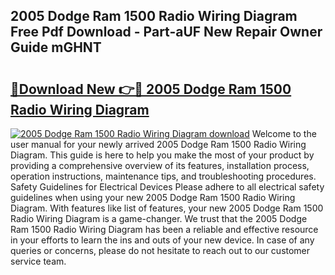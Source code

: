 ## 2005 Dodge Ram 1500 Radio Wiring Diagram Free Pdf Download - Part-aUF New Repair Owner Guide mGHNT

# <h2><a href="http://dfrbdk2.blite.top/?on=2005+Dodge+Ram+1500+Radio+Wiring+Diagram">🔗Download New 👉🔴 2005 Dodge Ram 1500 Radio Wiring Diagram</a></h2>

[![2005 Dodge Ram 1500 Radio Wiring Diagram download](https://i.imgur.com/lujVjoI.png)](http://dfrbdk2.blite.top/?on=2005+Dodge+Ram+1500+Radio+Wiring+Diagram)
Welcome to the user manual for your newly arrived 2005 Dodge Ram 1500 Radio Wiring Diagram. This guide is here to help you make the most of your product by providing a comprehensive overview of its features, installation process, operation instructions, maintenance tips, and troubleshooting procedures. Safety Guidelines for Electrical Devices Please adhere to all electrical safety guidelines when using your new 2005 Dodge Ram 1500 Radio Wiring Diagram. With features like list of features, your new 2005 Dodge Ram 1500 Radio Wiring Diagram is a game-changer. We trust that the 2005 Dodge Ram 1500 Radio Wiring Diagram has been a reliable and effective resource in your efforts to learn the ins and outs of your new device. In case of any queries or concerns, please do not hesitate to reach out to our customer service team.
